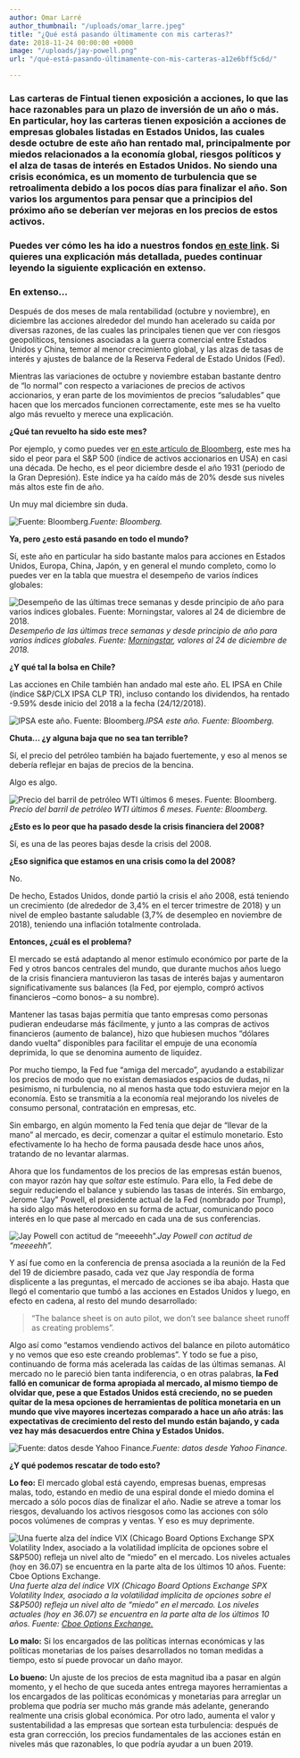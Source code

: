 ```yaml
---
author: Omar Larré
author_thumbnail: "/uploads/omar_larre.jpeg"
title: "¿Qué está pasando últimamente con mis carteras?"
date: 2018-11-24 00:00:00 +0000
image: "/uploads/jay-powell.png"
url: "/qué-está-pasando-últimamente-con-mis-carteras-a12e6bff5c6d/"

---
```

### Las carteras de Fintual tienen exposición a acciones, lo que las hace razonables para un plazo de inversión de un año o más. En particular, hoy las carteras tienen exposición a acciones de empresas globales listadas en Estados Unidos, las cuales desde octubre de este año han rentado mal, principalmente por miedos relacionados a la economía global, riesgos políticos y el alza de tasas de interés en Estados Unidos. No siendo una crisis económica, es un momento de turbulencia que se retroalimenta debido a los pocos días para finalizar el año. Son varios los argumentos para pensar que a principios del próximo año se deberían ver mejoras en los precios de estos activos.

### Puedes ver cómo les ha ido a nuestros fondos [en este link](https://oaestay.github.io/fintual-charts/). Si quieres una explicación más detallada, puedes continuar leyendo la siguiente explicación en extenso.

### En extenso…

Después de dos meses de mala rentabilidad (octubre y noviembre), en diciembre las acciones alrededor del mundo han acelerado su caída por diversas razones, de las cuales las principales tienen que ver con riesgos geopolíticos, tensiones asociadas a la guerra comercial entre Estados Unidos y China, temor al menor crecimiento global, y las alzas de tasas de interés y ajustes de balance de la Reserva Federal de Estado Unidos (Fed).

Mientras las variaciones de octubre y noviembre estaban bastante dentro de “lo normal” con respecto a variaciones de precios de activos accionarios, y eran parte de los movimientos de precios “saludables” que hacen que los mercados funcionen correctamente, este mes se ha vuelto algo más revuelto y merece una explicación.

**¿Qué tan revuelto ha sido este mes?**

Por ejemplo, y como puedes ver [en este artículo de Bloomberg](https://www.bloomberg.com/news/articles/2018-12-20/whimpers-bangs-and-bear-markets-how-bad-will-it-get-in-stocks), este mes ha sido el peor para el S&P 500 (índice de activos accionarios en USA) en casi una década. De hecho, es el peor diciembre desde el año 1931 (periodo de la Gran Depresión). Este índice ya ha caído más de 20% desde sus niveles más altos este fin de año.

Un muy mal diciembre sin duda.

![Fuente: Bloomberg.](/uploads/qué-está-pasa6723)*Fuente: Bloomberg.*

**Ya, pero ¿esto está pasando en todo el mundo?**

Sí, este año en particular ha sido bastante malos para acciones en Estados Unidos, Europa, China, Japón, y en general el mundo completo, como lo puedes ver en la tabla que muestra el desempeño de varios índices globales:

![Desempeño de las últimas trece semanas y desde principio de año para varios índices globales. Fuente: [Morningstar](/uploads/qué-está-pasa7411.html), valores al 24 de diciembre de 2018.](https://cdn-images-1.medium.com/max/2000/0*FXwtNKtLtznZfPcU)*Desempeño de las últimas trece semanas y desde principio de año para varios índices globales. Fuente: [Morningstar](http://news.morningstar.com/index/indexReturn.html), valores al 24 de diciembre de 2018.*

**¿Y qué tal la bolsa en Chile?**

Las acciones en Chile también han andado mal este año. EL IPSA en Chile (índice S&P/CLX IPSA CLP TR), incluso contando los dividendos, ha rentado -9.59% desde inicio del 2018 a la fecha (24/12/2018).

![IPSA este año. Fuente: Bloomberg.](/uploads/qué-está-pasa8204)*IPSA este año. Fuente: Bloomberg.*

**Chuta… ¿y alguna baja que no sea tan terrible?**

Sí, el precio del petróleo también ha bajado fuertemente, y eso al menos se debería reflejar en bajas de precios de la bencina.

Algo es algo.

![Precio del barril de petróleo WTI últimos 6 meses. Fuente: Bloomberg.](/uploads/qué-está-pasa4486)*Precio del barril de petróleo WTI últimos 6 meses. Fuente: Bloomberg.*

**¿Esto es lo peor que ha pasado desde la crisis financiera del 2008?**

Sí, es una de las peores bajas desde la crisis del 2008.

**¿Eso significa que estamos en una crisis como la del 2008?**

No.

De hecho, Estados Unidos, donde partió la crisis el año 2008, está teniendo un crecimiento (de alrededor de 3,4% en el tercer trimestre de 2018) y un nivel de empleo bastante saludable (3,7% de desempleo en noviembre de 2018), teniendo una inflación totalmente controlada.

**Entonces, ¿cuál es el problema?**

El mercado se está adaptando al menor estímulo económico por parte de la Fed y otros bancos centrales del mundo, que durante muchos años luego de la crisis financiera mantuvieron las tasas de interés bajas y aumentaron significativamente sus balances (la Fed, por ejemplo, compró activos financieros –como bonos– a su nombre).

Mantener las tasas bajas permitía que tanto empresas como personas pudieran endeudarse más fácilmente, y junto a las compras de activos financieros (aumento de balance), hizo que hubiesen muchos “dólares dando vuelta” disponibles para facilitar el empuje de una economía deprimida, lo que se denomina aumento de liquidez.

Por mucho tiempo, la Fed fue “amiga del mercado”, ayudando a estabilizar los precios de modo que no existan demasiados espacios de dudas, ni pesimismo, ni turbulencia, no al menos hasta que todo estuviera mejor en la economía. Esto se transmitía a la economía real mejorando los niveles de consumo personal, contratación en empresas, etc.

Sin embargo, en algún momento la Fed tenía que dejar de “llevar de la mano” al mercado, es decir, comenzar a quitar el estímulo monetario. Esto efectivamente lo ha hecho de forma pausada desde hace unos años, tratando de no levantar alarmas.

Ahora que los fundamentos de los precios de las empresas están buenos, con mayor razón hay que *soltar* este estímulo. Para ello, la Fed debe de seguir reduciendo el balance y subiendo las tasas de interés. Sin embargo, Jerome “Jay” Powell, el presidente actual de la Fed (nombrado por Trump), ha sido algo más heterodoxo en su forma de actuar, comunicando poco interés en lo que pase al mercado en cada una de sus conferencias.

![Jay Powell con actitud de “meeeehh”.](/uploads/qué-está-pasa3841)*Jay Powell con actitud de “meeeehh”.*

Y así fue como en la conferencia de prensa asociada a la reunión de la Fed del 19 de diciembre pasado, cada vez que Jay respondía de forma displicente a las preguntas, el mercado de acciones se iba abajo. Hasta que llegó el comentario que tumbó a las acciones en Estados Unidos y luego, en efecto en cadena, al resto del mundo desarrollado:
> “The balance sheet is on auto pilot, we don’t see balance sheet runoff as creating problems”.

Algo así como “estamos vendiendo activos del balance en piloto automático y no vemos que eso este creando problemas”. Y todo se fue a piso, continuando de forma más acelerada las caídas de las últimas semanas. Al mercado no le pareció bien tanta indiferencia, o en otras palabras, **la Fed falló en comunicar de forma apropiada al mercado, al mismo tiempo de olvidar que, pese a que Estados Unidos está creciendo, no se pueden quitar de la mesa opciones de herramientas de política monetaria en un mundo que vive mayores incertezas comparado a hace un año atrás: las expectativas de crecimiento del resto del mundo están bajando, y cada vez hay más desacuerdos entre China y Estados Unidos.**

![Fuente: datos desde Yahoo Finance.](/uploads/qué-está-pasa4074.png)*Fuente: datos desde Yahoo Finance.*

**¿Y qué podemos rescatar de todo esto?**

**Lo feo:** El mercado global está cayendo, empresas buenas, empresas malas, todo, estando en medio de una espiral donde el miedo domina el mercado a sólo pocos días de finalizar el año. Nadie se atreve a tomar los riesgos, devaluando los activos riesgosos como las acciones con sólo pocos volúmenes de compras y ventas. Y eso es muy deprimente.

![Una fuerte alza del índice VIX (Chicago Board Options Exchange SPX Volatility Index, asociado a la volatilidad implícita de opciones sobre el S&P500) refleja un nivel alto de “miedo” en el mercado. Los niveles actuales (hoy en 36.07) se encuentra en la parte alta de los últimos 10 años. Fuente: [Cboe Options Exchange.](/uploads/qué-está-pasa2018)](https://cdn-images-1.medium.com/max/2000/0*uyrucHURFh7qSliL)*Una fuerte alza del índice VIX (Chicago Board Options Exchange SPX Volatility Index, asociado a la volatilidad implícita de opciones sobre el S&P500) refleja un nivel alto de “miedo” en el mercado. Los niveles actuales (hoy en 36.07) se encuentra en la parte alta de los últimos 10 años. Fuente: [Cboe Options Exchange.](http://www.cboe.com/vix)*

**Lo malo:** Si los encargados de las políticas internas económicas y las políticas monetarias de los países desarrollados no toman medidas a tiempo, esto sí puede provocar un daño mayor.

**Lo bueno:** Un ajuste de los precios de esta magnitud iba a pasar en algún momento, y el hecho de que suceda antes entrega mayores herramientas a los encargados de las políticas económicas y monetarias para arreglar un problema que podría ser mucho más grande más adelante, generando realmente una crisis global económica. Por otro lado, aumenta el valor y sustentabilidad a las empresas que sortean esta turbulencia: después de esta gran corrección, los precios fundamentales de las acciones están en niveles más que razonables, lo que podría ayudar a un buen 2019.